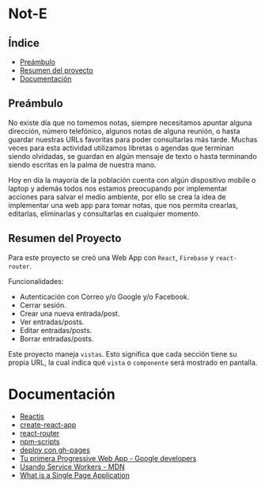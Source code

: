 # Not-E

## Índice

- [Preámbulo](#preámbulo)
- [Resumen del proyecto](#resumen-del-proyecto)
- [Documentación](#documentación)

## Preámbulo

No existe día que no tomemos notas, siempre necesitamos apuntar alguna dirección, número telefónico, algunos notas de alguna reunión, o hasta guardar nuestras URLs favoritas para  poder consultarlas más tarde. Muchas veces para esta actividad utilizamos libretas o agendas que terminan siendo olvidadas, se guardan en algún mensaje de texto o hasta terminando siendo escritas en la palma de nuestra mano.

Hoy en día la mayoría de la población cuenta con algún dispositivo mobile o laptop y además todos nos estamos preocupando por implementar acciones para salvar el medio ambiente, por ello se crea la idea de implementar una  web app para tomar notas, que nos permita crearlas, editarlas, eliminarlas y consultarlas en cualquier momento.

## Resumen del Proyecto

Para este proyecto se creó una Web App con `React`, `Firebase` y `react-router`.

Funcionalidades:
* Autenticación con Correo y/o Google y/o Facebook.
* Cerrar sesión.
* Crear una nueva entrada/post.
* Ver entradas/posts.
* Editar entradas/posts.
* Borrar entradas/posts.

Este proyecto maneja `vistas`. Esto significa que cada sección tiene su propia URL, la cual indica qué `vista` o `componente` será mostrado en pantalla.

# Documentación

* [Reactjs](https://reactjs.org/)
* [create-react-app](https://create-react-app.dev/docs/getting-started)
* [react-router](https://reacttraining.com/react-router/web/guides/quick-start)
* [npm-scripts](https://docs.npmjs.com/misc/scripts)
* [deploy con gh-pages](https://medium.com/the-andela-way/how-to-deploy-your-react-application-to-github-pages-in-less-than-5-minutes-8c5f665a2d2a)
* [Tu primera Progressive Web App - Google developers](https://developers.google.com/web/fundamentals/codelabs/your-first-pwapp/?hl=es)
* [Usando Service Workers - MDN](https://developer.mozilla.org/es/docs/Web/API/Service_Worker_API/Using_Service_Workers)
* [What is a Single Page Application](https://medium.com/@NeotericEU/single-page-application-vs-multiple-page-application-2591588efe58)
